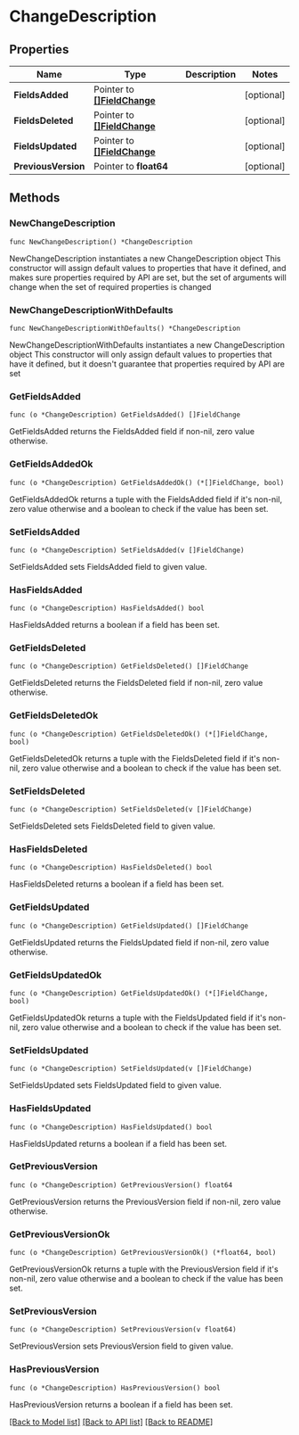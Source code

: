 # ChangeDescription

## Properties

Name | Type | Description | Notes
------------ | ------------- | ------------- | -------------
**FieldsAdded** | Pointer to [**[]FieldChange**](FieldChange.md) |  | [optional] 
**FieldsDeleted** | Pointer to [**[]FieldChange**](FieldChange.md) |  | [optional] 
**FieldsUpdated** | Pointer to [**[]FieldChange**](FieldChange.md) |  | [optional] 
**PreviousVersion** | Pointer to **float64** |  | [optional] 

## Methods

### NewChangeDescription

`func NewChangeDescription() *ChangeDescription`

NewChangeDescription instantiates a new ChangeDescription object
This constructor will assign default values to properties that have it defined,
and makes sure properties required by API are set, but the set of arguments
will change when the set of required properties is changed

### NewChangeDescriptionWithDefaults

`func NewChangeDescriptionWithDefaults() *ChangeDescription`

NewChangeDescriptionWithDefaults instantiates a new ChangeDescription object
This constructor will only assign default values to properties that have it defined,
but it doesn't guarantee that properties required by API are set

### GetFieldsAdded

`func (o *ChangeDescription) GetFieldsAdded() []FieldChange`

GetFieldsAdded returns the FieldsAdded field if non-nil, zero value otherwise.

### GetFieldsAddedOk

`func (o *ChangeDescription) GetFieldsAddedOk() (*[]FieldChange, bool)`

GetFieldsAddedOk returns a tuple with the FieldsAdded field if it's non-nil, zero value otherwise
and a boolean to check if the value has been set.

### SetFieldsAdded

`func (o *ChangeDescription) SetFieldsAdded(v []FieldChange)`

SetFieldsAdded sets FieldsAdded field to given value.

### HasFieldsAdded

`func (o *ChangeDescription) HasFieldsAdded() bool`

HasFieldsAdded returns a boolean if a field has been set.

### GetFieldsDeleted

`func (o *ChangeDescription) GetFieldsDeleted() []FieldChange`

GetFieldsDeleted returns the FieldsDeleted field if non-nil, zero value otherwise.

### GetFieldsDeletedOk

`func (o *ChangeDescription) GetFieldsDeletedOk() (*[]FieldChange, bool)`

GetFieldsDeletedOk returns a tuple with the FieldsDeleted field if it's non-nil, zero value otherwise
and a boolean to check if the value has been set.

### SetFieldsDeleted

`func (o *ChangeDescription) SetFieldsDeleted(v []FieldChange)`

SetFieldsDeleted sets FieldsDeleted field to given value.

### HasFieldsDeleted

`func (o *ChangeDescription) HasFieldsDeleted() bool`

HasFieldsDeleted returns a boolean if a field has been set.

### GetFieldsUpdated

`func (o *ChangeDescription) GetFieldsUpdated() []FieldChange`

GetFieldsUpdated returns the FieldsUpdated field if non-nil, zero value otherwise.

### GetFieldsUpdatedOk

`func (o *ChangeDescription) GetFieldsUpdatedOk() (*[]FieldChange, bool)`

GetFieldsUpdatedOk returns a tuple with the FieldsUpdated field if it's non-nil, zero value otherwise
and a boolean to check if the value has been set.

### SetFieldsUpdated

`func (o *ChangeDescription) SetFieldsUpdated(v []FieldChange)`

SetFieldsUpdated sets FieldsUpdated field to given value.

### HasFieldsUpdated

`func (o *ChangeDescription) HasFieldsUpdated() bool`

HasFieldsUpdated returns a boolean if a field has been set.

### GetPreviousVersion

`func (o *ChangeDescription) GetPreviousVersion() float64`

GetPreviousVersion returns the PreviousVersion field if non-nil, zero value otherwise.

### GetPreviousVersionOk

`func (o *ChangeDescription) GetPreviousVersionOk() (*float64, bool)`

GetPreviousVersionOk returns a tuple with the PreviousVersion field if it's non-nil, zero value otherwise
and a boolean to check if the value has been set.

### SetPreviousVersion

`func (o *ChangeDescription) SetPreviousVersion(v float64)`

SetPreviousVersion sets PreviousVersion field to given value.

### HasPreviousVersion

`func (o *ChangeDescription) HasPreviousVersion() bool`

HasPreviousVersion returns a boolean if a field has been set.


[[Back to Model list]](../README.md#documentation-for-models) [[Back to API list]](../README.md#documentation-for-api-endpoints) [[Back to README]](../README.md)


